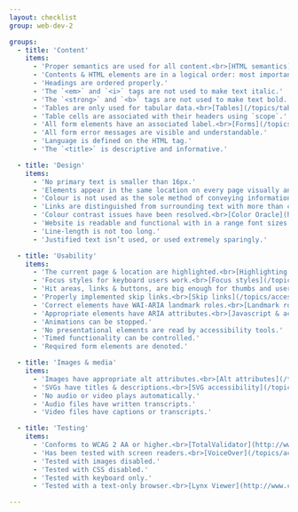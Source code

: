 ```yaml
---
layout: checklist
group: web-dev-2

groups:
  - title: 'Content'
    items:
      - 'Proper semantics are used for all content.<br>[HTML semantics](/topics/html-semantics/)'
      - 'Contents & HTML elements are in a logical order: most important at the top.'
      - 'Headings are ordered properly.'
      - 'The `<em>` and `<i>` tags are not used to make text italic.'
      - 'The `<strong>` and `<b>` tags are not used to make text bold.'
      - 'Tables are only used for tabular data.<br>[Tables](/topics/tables/)'
      - 'Table cells are associated with their headers using `scope`.'
      - 'All form elements have an associated label.<br>[Forms](/topics/forms/)'
      - 'All form error messages are visible and understandable.'
      - 'Language is defined on the HTML tag.'
      - 'The `<title>` is descriptive and informative.'

  - title: 'Design'
    items:
      - 'No primary text is smaller than 16px.'
      - 'Elements appear in the same location on every page visually and code-wise.'
      - 'Colour is not used as the sole method of conveying information.'
      - 'Links are distinguished from surrounding text with more than colour.'
      - 'Colour contrast issues have been resolved.<br>[Color Oracle](http://colororacle.org/)'
      - 'Website is readable and functional with in a range font sizes: 2 bigger, 2 smaller.'
      - 'Line-length is not too long.'
      - 'Justified text isn’t used, or used extremely sparingly.'

  - title: 'Usability'
    items:
      - 'The current page & location are highlighted.<br>[Highlighting the current page](/topics/navigation/#highlighting-the-current-page)'
      - 'Focus styles for keyboard users work.<br>[Focus styles](/topics/accessibility#focus-styles)'
      - 'Hit areas, links & buttons, are big enough for thumbs and users with difficulty using the mouse.'
      - 'Properly implemented skip links.<br>[Skip links](/topics/accessibility#skip-links)'
      - 'Correct elements have WAI-ARIA landmark roles.<br>[Landmark roles](/topics/accessibility#wai-aria-roles)'
      - 'Appropriate elements have ARIA attributes.<br>[Javascript & accessibility](/topics/javascript-accessibility/)'
      - 'Animations can be stopped.'
      - 'No presentational elements are read by accessibility tools.'
      - 'Timed functionality can be controlled.'
      - 'Required form elements are denoted.'

  - title: 'Images & media'
    items:
      - 'Images have appropriate alt attributes.<br>[Alt attributes](/topics/images#alt-attributes)'
      - 'SVGs have titles & descriptions.<br>[SVG accessibility](/topics/advanced-svg/#embedded-svg-accessibility)'
      - 'No audio or video plays automatically.'
      - 'Audio files have written transcripts.'
      - 'Video files have captions or transcripts.'

  - title: 'Testing'
    items:
      - 'Conforms to WCAG 2 AA or higher.<br>[TotalValidator](http://www.totalvalidator.com/index.html)'
      - 'Has been tested with screen readers.<br>[VoiceOver](/topics/accessibility#voice-over)'
      - 'Tested with images disabled.'
      - 'Tested with CSS disabled.'
      - 'Tested with keyboard only.'
      - 'Tested with a text-only browser.<br>[Lynx Viewer](http://www.clickability.co.uk/lynx-viewer.php)'

---
```

